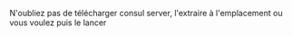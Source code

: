 N'oubliez pas de télécharger consul server, l'extraire à l'emplacement ou vous voulez puis le lancer
